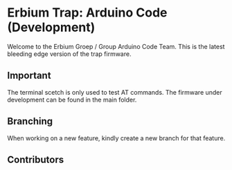 # Erbium Trap: Arduino Code (Development)
Welcome to the Erbium Groep / Group Arduino Code Team. 
This is the latest bleeding edge version of the trap firmware.

## Important
The terminal scetch is only used to test AT commands. The firmware under development can be found in the main folder.

## Branching
When working on a new feature, kindly create a new branch for that feature.

## Contributors